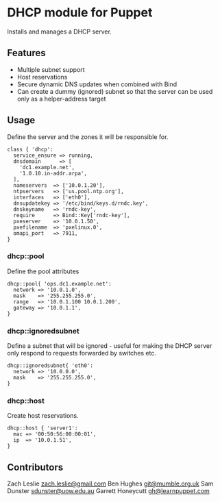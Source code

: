# DHCP module for Puppet
Installs and manages a DHCP server.

## Features
* Multiple subnet support
* Host reservations
* Secure dynamic DNS updates when combined with Bind
* Can create a dummy (ignored) subnet so that the server can be used only as a helper-address target

## Usage
Define the server and the zones it will be responsible for.

    class { 'dhcp':
      service_ensure => running,
      dnsdomain      => [
        'dc1.example.net',
        '1.0.10.in-addr.arpa',
      ],
      nameservers  => ['10.0.1.20'],
      ntpservers   => ['us.pool.ntp.org'],
      interfaces   => ['eth0'],
      dnsupdatekey => '/etc/bind/keys.d/rndc.key',
      dnskeyname   => 'rndc-key',
      require      => Bind::Key['rndc-key'],
      pxeserver    => '10.0.1.50',
      pxefilename  => 'pxelinux.0',
      omapi_port   => 7911,
    }

### dhcp::pool
Define the pool attributes

    dhcp::pool{ 'ops.dc1.example.net':
      network => '10.0.1.0',
      mask    => '255.255.255.0',
      range   => '10.0.1.100 10.0.1.200',
      gateway => '10.0.1.1',
    }

### dhcp::ignoredsubnet
Define a subnet that will be ignored - useful for making the DHCP server only respond to
requests forwarded by switches etc.

    dhcp::ignoredsubnet{ 'eth0':
      network => '10.0.0.0',
      mask    => '255.255.255.0',
    }


### dhcp::host
Create host reservations.

    dhcp::host { 'server1':
      mac => '00:50:56:00:00:01',
      ip  => '10.0.1.51',
    }

## Contributors
Zach Leslie <zach.leslie@gmail.com>
Ben Hughes <git@mumble.org.uk>
Sam Dunster <sdunster@uow.edu.au>
Garrett Honeycutt <gh@learnpuppet.com>
